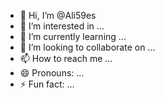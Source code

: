 - 👋 Hi, I’m @Ali59es
- 👀 I’m interested in ...
- 🌱 I’m currently learning ...
- 💞️ I’m looking to collaborate on ...
- 📫 How to reach me ...
- 😄 Pronouns: ...
- ⚡ Fun fact: ...

<!---
Ali59es/Ali59es is a ✨ special ✨ repository because its `README.md` (this file) appears on your GitHub profile.
You can click the Preview link to take a look at your changes.
--->
